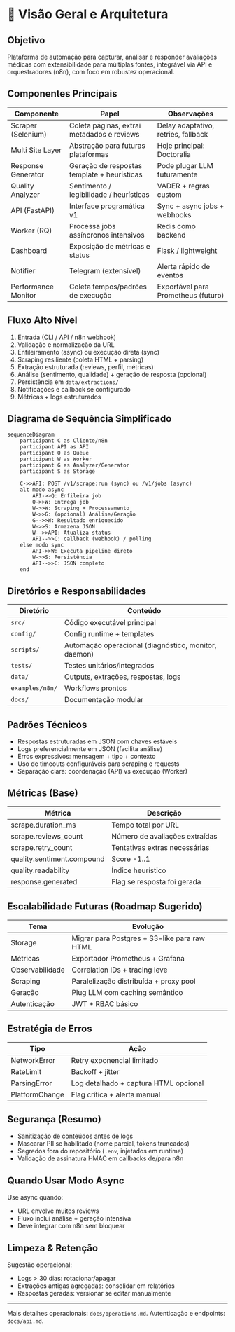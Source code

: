 # 🧭 Visão Geral e Arquitetura

## Objetivo

Plataforma de automação para capturar, analisar e responder avaliações médicas com extensibilidade para múltiplas fontes, integrável via API e orquestradores (n8n), com foco em robustez operacional.

## Componentes Principais

| Componente | Papel | Observações |
|------------|-------|-------------|
| Scraper (Selenium) | Coleta páginas, extrai metadados e reviews | Delay adaptativo, retries, fallback |
| Multi Site Layer | Abstração para futuras plataformas | Hoje principal: Doctoralia |
| Response Generator | Geração de respostas template + heurísticas | Pode plugar LLM futuramente |
| Quality Analyzer | Sentimento / legibilidade / heurísticas | VADER + regras custom |
| API (FastAPI) | Interface programática v1 | Sync + async jobs + webhooks |
| Worker (RQ) | Processa jobs assíncronos intensivos | Redis como backend |
| Dashboard | Exposição de métricas e status | Flask / lightweight |
| Notifier | Telegram (extensível) | Alerta rápido de eventos |
| Performance Monitor | Coleta tempos/padrões de execução | Exportável para Prometheus (futuro) |

## Fluxo Alto Nível

1. Entrada (CLI / API / n8n webhook)
2. Validação e normalização da URL
3. Enfileiramento (async) ou execução direta (sync)
4. Scraping resiliente (coleta HTML + parsing)
5. Extração estruturada (reviews, perfil, métricas)
6. Análise (sentimento, qualidade) + geração de resposta (opcional)
7. Persistência em `data/extractions/`
8. Notificações e callback se configurado
9. Métricas + logs estruturados

## Diagrama de Sequência Simplificado

```mermaid
sequenceDiagram
    participant C as Cliente/n8n
    participant API as API
    participant Q as Queue
    participant W as Worker
    participant G as Analyzer/Generator
    participant S as Storage

    C->>API: POST /v1/scrape:run (sync) ou /v1/jobs (async)
    alt modo async
        API->>Q: Enfileira job
        Q->>W: Entrega job
        W->>W: Scraping + Processamento
        W->>G: (opcional) Análise/Geração
        G-->>W: Resultado enriquecido
        W->>S: Armazena JSON
        W-->>API: Atualiza status
        API-->>C: callback (webhook) / polling
    else modo sync
        API->>W: Executa pipeline direto
        W->>S: Persistência
        API-->>C: JSON completo
    end
```

## Diretórios e Responsabilidades

| Diretório | Conteúdo |
|-----------|----------|
| `src/` | Código executável principal |
| `config/` | Config runtime + templates |
| `scripts/` | Automação operacional (diagnóstico, monitor, daemon) |
| `tests/` | Testes unitários/integrados |
| `data/` | Outputs, extrações, respostas, logs |
| `examples/n8n/` | Workflows prontos |
| `docs/` | Documentação modular |

## Padrões Técnicos

- Respostas estruturadas em JSON com chaves estáveis
- Logs preferencialmente em JSON (facilita análise)
- Erros expressivos: mensagem + tipo + contexto
- Uso de timeouts configuráveis para scraping e requests
- Separação clara: coordenação (API) vs execução (Worker)

## Métricas (Base)

| Métrica | Descrição |
|---------|-----------|
| scrape.duration_ms | Tempo total por URL |
| scrape.reviews_count | Número de avaliações extraídas |
| scrape.retry_count | Tentativas extras necessárias |
| quality.sentiment.compound | Score -1..1 |
| quality.readability | Índice heurístico |
| response.generated | Flag se resposta foi gerada |

## Escalabilidade Futuras (Roadmap Sugerido)

| Tema | Evolução |
|------|----------|
| Storage | Migrar para Postgres + S3-like para raw HTML |
| Métricas | Exportador Prometheus + Grafana |
| Observabilidade | Correlation IDs + tracing leve |
| Scraping | Paralelização distribuída + proxy pool |
| Geração | Plug LLM com caching semântico |
| Autenticação | JWT + RBAC básico |

## Estratégia de Erros

| Tipo | Ação |
|------|------|
| NetworkError | Retry exponencial limitado |
| RateLimit | Backoff + jitter |
| ParsingError | Log detalhado + captura HTML opcional |
| PlatformChange | Flag crítica + alerta manual |

## Segurança (Resumo)

- Sanitização de conteúdos antes de logs
- Mascarar PII se habilitado (nome parcial, tokens truncados)
- Segredos fora do repositório (`.env`, injetados em runtime)
- Validação de assinatura HMAC em callbacks de/para n8n

## Quando Usar Modo Async

Use async quando:

- URL envolve muitos reviews
- Fluxo inclui análise + geração intensiva
- Deve integrar com n8n sem bloquear

## Limpeza & Retenção

Sugestão operacional:

- Logs > 30 dias: rotacionar/apagar
- Extrações antigas agregadas: consolidar em relatórios
- Respostas geradas: versionar se editar manualmente

---
Mais detalhes operacionais: `docs/operations.md`. Autenticação e endpoints: `docs/api.md`.
